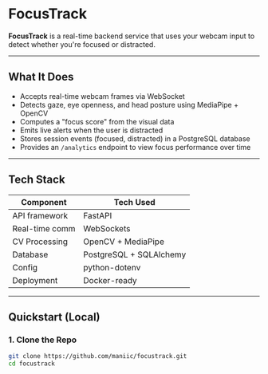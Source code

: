 # FocusTrack

**FocusTrack** is a real-time backend service that uses your webcam input to detect whether you're focused or distracted.

---

## What It Does

-  Accepts real-time webcam frames via WebSocket
- Detects gaze, eye openness, and head posture using MediaPipe + OpenCV
- Computes a "focus score" from the visual data
- Emits live alerts when the user is distracted
- Stores session events (focused, distracted) in a PostgreSQL database
- Provides an `/analytics` endpoint to view focus performance over time

---

## Tech Stack

| Component       | Tech Used           |
|----------------|---------------------|
| API framework   | FastAPI             |
| Real-time comm  | WebSockets          |
| CV Processing   | OpenCV + MediaPipe  |
| Database        | PostgreSQL + SQLAlchemy |
| Config          | python-dotenv       |
| Deployment      | Docker-ready        |

---

## Quickstart (Local)

### 1. Clone the Repo

```bash
git clone https://github.com/maniic/focustrack.git
cd focustrack
